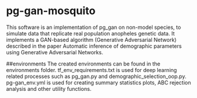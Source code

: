 # pg-gan-mosquito

This software is an implementation of pg_gan on non-model species, to simulate data that replicate real population anopheles genetic data. It implements a GAN-based algorithm (Generative Adversarial Network) described in the paper Automatic inference of demographic parameters using Generative Adversarial Networks.

##environments
The created environments can be found in the environments folder. tf_env_requirements.txt is used for deep learning related processes such as pg_gan.py and demographic_selection_oop.py. pg-gan_env.yml is used for creating summary statistics plots, ABC rejection analysis and other utility functions.

##
